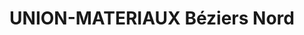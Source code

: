 ---
title: "UNION-MATERIAUX Béziers Nord"
url: /beziers/union-materiaux-beziers-nord/
shop: à faire soi-même
---
